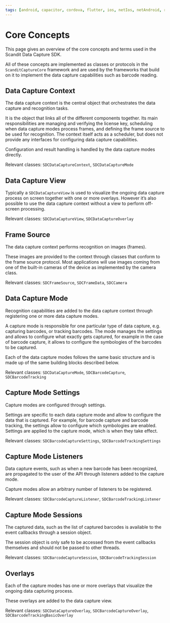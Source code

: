 ```yaml
---
tags: [android, capacitor, cordova, flutter, ios, netIos, netAndroid, react-native, titanium, web, xamarinIos, xamarinAndroid, xamarinForms]
---
```


# Core Concepts

This page gives an overview of the core concepts and terms used in the Scandit Data Capture SDK.

All of these concepts are implemented as classes or protocols in the `ScanditCaptureCore` framework and are used by the frameworks that build on it to implement the data capture capabilities such as barcode reading.

## Data Capture Context

The data capture context is the central object that orchestrates the data capture and recognition tasks.

It is the object that links all of the different components together. Its main responsibilities are managing and verifying the license key, scheduling when data capture modes process frames, and defining the frame source to be used for recognition. The context itself acts as a scheduler, but does not provide any interfaces for configuring data capture capabilities.

Configuration and result handling is handled by the data capture modes directly.

Relevant classes: `SDCDataCaptureContext`, `SDCDataCaptureMode`

## Data Capture View

Typically a `SDCDataCaptureView` is used to visualize the ongoing data capture process on screen together with one or more overlays. However it’s also possible to use the data capture context without a view to perform off-screen processing.

Relevant classes: `SDCDataCaptureView`, `SDCDataCaptureOverlay`

## Frame Source

The data capture context performs recognition on images (frames).

These images are provided to the context through classes that conform to the frame source protocol. Most applications will use images coming from one of the built-in cameras of the device as implemented by the camera class.

Relevant classes: `SDCFrameSource`, `SDCFrameData`, `SDCCamera`

## Data Capture Mode

Recognition capabilities are added to the data capture context through registering one or more data capture modes.

A capture mode is responsible for one particular type of data capture, e.g. capturing barcodes, or tracking barcodes. The mode manages the settings and allows to configure what exactly gets captured, for example in the case of barcode capture, it allows to configure the symbologies of the barcodes to be captured.

Each of the data capture modes follows the same basic structure and is made up of the same building blocks described below.

Relevant classes: `SDCDataCaptureMode`, `SDCBarcodeCapture`, `SDCBarcodeTracking`

## Capture Mode Settings

Capture modes are configured through settings.

Settings are specific to each data capture mode and allow to configure the data that is captured. For example, for barcode capture and barcode tracking, the settings allow to configure which symbologies are enabled. Settings are applied to the capture mode, which is when they take effect.

Relevant classes: `SDCBarcodeCaptureSettings`, `SDCBarcodeTrackingSettings`

## Capture Mode Listeners

Data capture events, such as when a new barcode has been recognized, are propagated to the user of the API through listeners added to the capture mode.

Capture modes allow an arbitrary number of listeners to be registered.

Relevant classes: `SDCBarcodeCaptureListener`, `SDCBarcodeTrackingListener`

## Capture Mode Sessions

The captured data, such as the list of captured barcodes is available to the event callbacks through a session object.

The session object is only safe to be accessed from the event callbacks themselves and should not be passed to other threads.

Relevant classes: `SDCBarcodeCaptureSession`, `SDCBarcodeTrackingSession`

## Overlays

Each of the capture modes has one or more overlays that visualize the ongoing data capturing process.

These overlays are added to the data capture view.

Relevant classes: `SDCDataCaptureOverlay`, `SDCBarcodeCaptureOverlay`, `SDCBarcodeTrackingBasicOverlay`
